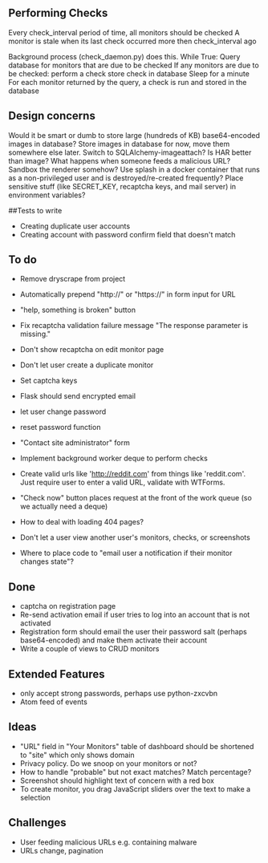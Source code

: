 ## Performing Checks
Every check_interval period of time, all monitors should be checked
A monitor is stale when its last check occurred more then check_interval ago

Background process (check_daemon.py) does this.
While True:
    Query database for monitors that are due to be checked
    If any monitors are due to be checked:
        perform a check
        store check in database
    Sleep for a minute
For each monitor returned by the query, a check is run and stored in the database


## Design concerns
Would it be smart or dumb to store large (hundreds of KB) base64-encoded images in database? Store images in database for now, move them somewhere else later. Switch to SQLAlchemy-imageattach?
Is HAR better than image?
What happens when someone feeds a malicious URL? Sandbox the renderer somehow? Use splash in a docker container that runs as a non-privileged user and is destroyed/re-created frequently?
Place sensitive stuff (like SECRET_KEY, recaptcha keys, and mail server) in environment variables?

##Tests to write
- Creating duplicate user accounts
- Creating account with password confirm field that doesn't match

## To do
- Remove dryscrape from project
- Automatically prepend "http://" or "https://" in form input for URL
- "help, something is broken" button
- Fix recaptcha validation failure message "The response parameter is missing."
- Don't show recaptcha on edit monitor page
- Don't let user create a duplicate monitor
- Set captcha keys
- Flask should send encrypted email
- let user change password
- reset password function
- "Contact site administrator" form
- Implement background worker deque to perform checks
- Create valid urls like 'http://reddit.com' from things like 'reddit.com'. Just require user to enter a valid URL, validate with WTForms.
- "Check now" button places request at the front of the work queue (so we actually need a deque)
- How to deal with loading 404 pages?
- Don't let a user view another user's monitors, checks, or screenshots

- Where to place code to "email user a notification if their monitor changes state"?

## Done
- captcha on registration page
- Re-send activation email if user tries to log into an account that is not activated
- Registration form should email the user their password salt (perhaps base64-encoded) and make them activate their account
- Write a couple of views to CRUD monitors


## Extended Features
- only accept strong passwords, perhaps use python-zxcvbn
- Atom feed of events

## Ideas
- "URL" field in "Your Monitors" table of dashboard should be shortened to "site" which only shows domain
- Privacy policy. Do we snoop on your monitors or not?
- How to handle "probable" but not exact matches? Match percentage?
- Screenshot should highlight text of concern with a red box
- To create monitor, you drag JavaScript sliders over the text to make a selection

## Challenges
- User feeding malicious URLs e.g. containing malware
- URLs change, pagination